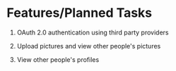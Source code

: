 # Features/Planned Tasks

1. OAuth 2.0 authentication using third party providers

2. Upload pictures and view other people's pictures

3. View other people's profiles
